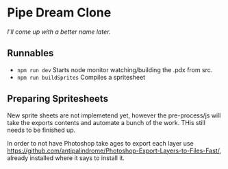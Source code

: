 # Pipe Dream Clone

_I'll come up with a better name later._

## Runnables
 - `npm run dev` Starts node monitor watching/building the .pdx from src.
 - `npm run buildSprites` Compiles a spritesheet

## Preparing Spritesheets
New sprite sheets are not implemetend yet, however the pre-process/js will take the exports contents and automate a bunch of the work. THis still needs to be finished up.

In order to not have Photoshop take ages to export each layer use https://github.com/antipalindrome/Photoshop-Export-Layers-to-Files-Fast/, already installed where it says to install it.
